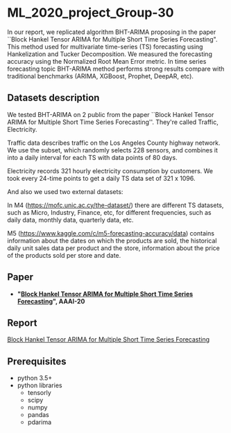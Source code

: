 # ML_2020_project_Group-30

In our report, we replicated algorithm BHT-ARIMA proposing in the paper ``Block Hankel Tensor ARIMA for Multiple Short Time Series Forecasting". This method used for multivariate time-series (TS) forecasting using Hankelization and Tucker Decomposition. We measured the forecasting accuracy using the Normalized Root Mean Error metric. In time series forecasting topic BHT-ARIMA method performs strong results compare with traditional benchmarks (ARIMA, XGBoost, Prophet, DeepAR, etc).

## Datasets description
We tested BHT-ARIMA on 2 public from the paper ``Block Hankel Tensor ARIMA for Multiple Short Time Series Forecasting''. They're called Traffic, Electricity. 

Traffic data describes traffic on the Los Angeles County highway network. We use the subset, which randomly selects 228 sensors, and combines it into a daily interval for each TS with data points of 80 days.

Electricity records 321 hourly electricity consumption by customers. We took every 24-time points to get a daily TS data set of 321 x 1096.

And also we used two external datasets: 

In M4 (https://mofc.unic.ac.cy/the-dataset/) there are different TS datasets, such as Micro, Industry, Finance, etc, for different frequencies, such as daily data, monthly data, quarterly data, etc.

M5 (https://www.kaggle.com/c/m5-forecasting-accuracy/data) contains information about the dates on which the products are sold, the historical daily unit sales data per product and the store, information about the price of the products sold per store and date.

## Paper
- **"[Block Hankel Tensor ARIMA for Multiple Short Time Series Forecasting](https://arxiv.org/abs/2002.12135)", AAAI-20**

## Report
[Block Hankel Tensor ARIMA for Multiple Short Time Series Forecasting](https://arxiv.org/abs/2002.12135)

## Prerequisites  

- python 3.5+
- python libraries
  - tensorly
  - scipy
  - numpy
  - pandas 
  - pdarima

